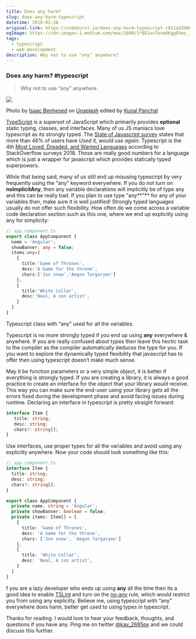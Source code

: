 ```yaml
---
title: Does any harm?
slug: does-any-harm-typescript
datetime: 2019-02-28
original-link: https://codeburst.io/does-any-harm-typescript-c811ad3b00e8
ogImage: https://cdn-images-1.medium.com/max/1600/1*8E1vvTeneKKggEheo_1qtg.jpeg
tags:
  - typescript
  - web-development
description: Why not to use "any" anywhere?
---
```

### Does any harm? #typescript

> Why not to use “any” anywhere.

![](https://cdn-images-1.medium.com/max/1600/1*8E1vvTeneKKggEheo_1qtg.jpeg)

Photo by [Isaac Benhesed](https://unsplash.com/@isaacbenhesed?utm_source=medium&utm_medium=referral) on [Unsplash](https://unsplash.com?utm_source=medium&utm_medium=referral) edited by [Kunal Panchal](https://medium.com/u/7bad53f42af2)

[TypeScript](http://www.typescriptlang.org/) is a superset of JavaScript which primarily provides **optional** static typing, classes, and interfaces. Many of us JS maniacs love typescript as its strongly typed. The [State of Javascript survey](https://2018.stateofjs.com/javascript-flavors/overview/) states that more than 46% of users have _Used it, would use again_. Typescript is the 4th [Most Loved, Dreaded, and Wanted Languages](https://insights.stackoverflow.com/survey/2018/#technology-most-loved-dreaded-and-wanted-languages) according to StackOverflow surveys 2018. Those are really good numbers for a language which is just a wrapper for javascript which provides statically typed superpowers.

While that being said, many of us still end up misusing typescript by very frequently using the “any” keyword everywhere. If you do not turn on **noImplicitAny**, then any variable declarations will implicitly be of type any and this can be really bad. If you plan to use type “any**”** for any of your variables then, make sure it is well justified! Strongly typed languages usually do not offer such flexibility. How often do we come across a variable code declaration section such as this one, where we end up explicitly using any for simplicity:

```typescript
// app.component.ts
export class AppComponent {
  name = 'Angular';
  showBanner: any = false;
  items:any=[
    {
      title:'Game of Thrones',
      desc:'A Game for the throne',
      chars:['Jon snow','Aegon Targaryen']
    },
    {
      title:'White Collar',
      desc:'Neal, A con artist',
    }
  ]
}
```
Typescript class with “any” used for all the variables.

Typescript is no more strongly typed if you end up using **any** everywhere & anywhere. If you are really confused about types then leave this hectic task to the compiler as the compiler automatically deduces the type for you. If you want to explore the dynamically typed flexibility that javascript has to offer then using typescript doesn’t make much sense.

May it be function parameters or a very simple object, it is better if everything is strongly typed. If you are creating a library, it is always a good practice to create an interface for the object that your library would receive. This way you can make sure the end-user using your library gets all the errors fixed during the development phase and avoid facing issues during runtime. Declaring an interface in typescript is pretty straight forward:

```typescript
interface Item {  
   title: string;  
   desc: string;  
   chars?: string[];  
}
```

Use interfaces, use proper types for all the variables and avoid using any explicitly anywhere. Now your code should look something like this:

```typescript
// app.component.ts
interface Item {
  title: string;
  desc: string;
  chars?: string[];
}

export class AppComponent {
  private name: string = 'Angular';
  private showBanner: boolean = false;
  private items: Item[] = [
    {
      title: 'Game of Thrones',
      desc: 'A Game for the throne',
      chars: ['Jon snow', 'Aegon Targaryen']
    },
    {
      title: 'White Collar',
      desc: 'Neal, A con artist',
    }
  ]
}
```

f you are a lazy developer who ends up using **any** all the time then its a good idea to enable [TSLint](https://palantir.github.io/tslint/) and turn on the [no-any](https://palantir.github.io/tslint/rules/no-any/) rule, which would restrict you from using any explicitly. Believe me, using typescript with “any” everywhere does harm, better get used to using types in typescript.

Thanks for reading. I would love to hear your feedback, thoughts, and questions if you have any. Ping me on twitter [@kay_2695px](https://twitter.com/kay_2695px) and we could discuss this further.